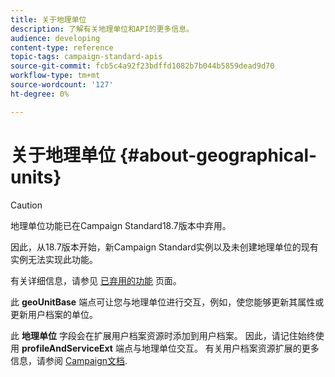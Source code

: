 ```yaml
---
title: 关于地理单位
description: 了解有关地理单位和API的更多信息。
audience: developing
content-type: reference
topic-tags: campaign-standard-apis
source-git-commit: fcb5c4a92f23bdffd1082b7b044b5859dead9d70
workflow-type: tm+mt
source-wordcount: '127'
ht-degree: 0%

---
```



# 关于地理单位 {#about-geographical-units}

>[!CAUTION]
>
>地理单位功能已在Campaign Standard18.7版本中弃用。
>
>因此，从18.7版本开始，新Campaign Standard实例以及未创建地理单位的现有实例无法实现此功能。
>
>有关详细信息，请参见 <a href="https://experienceleague.adobe.com/docs/campaign-standard/using/release-notes/deprecated-features.html?lang=zh-Hans#release-notes">已弃用的功能</a> 页面。

此 **geoUnitBase** 端点可让您与地理单位进行交互，例如，使您能够更新其属性或更新用户档案的单位。

此 **地理单位** 字段会在扩展用户档案资源时添加到用户档案。 因此，请记住始终使用 **profileAndServiceExt** 端点与地理单位交互。 有关用户档案资源扩展的更多信息，请参阅 [Campaign文档](https://helpx.adobe.com/campaign/standard/administration/using/organizational-units.html#partitioning-profiles).
